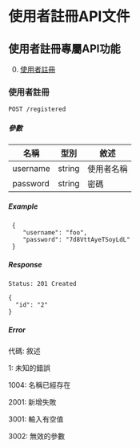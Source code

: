 # 使用者註冊API文件

## 使用者註冊專屬API功能

 0. [使用者註冊](#使用者註冊)

### 使用者註冊

`POST /registered`

##### 參數

名稱 | 型別 | 敘述
--- | --- | ---
username | string | 使用者名稱
password | string | 密碼

##### Example

```
 {
    "username": "foo",
    "password": "7d8VttAyeTSoyLdL"
 }
```

##### Response

`Status: 201 Created`

 ```
 {
   "id": "2"
 }
 ```

##### Error

代碼: 敘述

1: 未知的錯誤

1004: 名稱已經存在

2001: 新增失敗

3001: 輸入有空值

3002: 無效的參數
